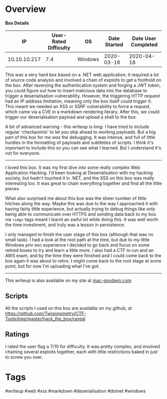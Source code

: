 # Overview

**Box Details**

|IP|User-Rated Difficulty|OS|Date Started|Date User Completed|
|---|---|---|---|---|
|10.10.10.217|7.4|Windows|2020-03-16|2020-04-18|

This was a very hard box based on a .NET web application; it required a lot of source code analysis and involved a chain of exploits to get a foothold on the box. After reversing the authentication system and forging a JWT token, you could figure out how to insert malicious data into the database to trigger a deserialisation vulnerability. However, the triggering HTTP request had an IP address limitation, meaning only the box itself could trigger it. This meant we needed an XSS or SSRF vulnerability to force a request, which came via a CVE in a markdown rendering library. After this, we could trigger our deserialisation payload and upload a shell to the box.

A bit of advanced warning - this writeup is *long*. I have tried to include regular 'checkpoints' to let you skip ahead to working payloads. But a big part of this box for me *was* the debugging. It was intense, and full of little hurdles in the formatting of payloads and subtleties of scripts. I think it's important to include this so you can see what I learned. But I understand it's not for everyone.

---

I loved this box. It was my first dive into some really complex Web Application Hacking. I'd been looking at Deserialisation with my hacking society, but hadn't touched it in .NET, and the XSS on this box was really interesting too. It was great to chain everything together and find all the little pieces.

What also surprised me about this box was the sheer number of little hitches along the way. Maybe this was due to the way I approached it with having fairly little experience, but actually trying to debug things like only being able to communicate over HTTPS and sending data back to my box via `<img>` tags meant I learnt an awful lot while doing this. It was well worth the time investment, and truly was a lesson in persistence.

I only managed to finish the user stage of this box (although that was no small task). I had a look at the root path at the time, but due to my little Windows priv esc experience I decided to go back and focus on some retired boxes to try and learn a little more. I also had a CTF to run and an AWS exam, and by the time they were finished and I could come back to the box again it was about to retire. I might come back to the root stage at some point, but for now I'm uploading what I've got.

---

This writeup is also available on my site at [mac-goodwin.com](https://www.mac-goodwin.com/blog/htb/2021/06/12/htb-cereal.html)

## Scripts

All the scripts I used on this box are available on my github, at https://github.com/Twigonometry/CTF-Tools/tree/master/hack_the_box/cereal

## Ratings

I rated the user flag a 7/10 for difficulty. It was pretty complex, and involved chaining several exploits together, each with little restrictions baked in just to screw you over.

# Tags

#writeup #web #xss #markdown #deserialisation #dotnet #windows